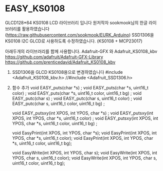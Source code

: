 # EASY_KS0108

GLCD128*64  KS0108 LCD 라이브러리 입니다
원저작자 sookmook님의 한글 라이브러리를 활용하였습니다
(https://raw.githubusercontent.com/sookmook/EURK_Arduino)
SSD1306을 KS0108 I2C GLCD로 사용하도록 수정하였습니다. 
(KS0108 + MCP23017)

아래두개의 라이브러리를 함께 사용합니다.
Adafruit-GFX 와 Adafruit_KS0108_kbv
https://github.com/adafruit/Adafruit-GFX-Library 
https://github.com/prenticedavid/Adafruit_KS0108_kbv


1. SSD1306을 GLCD KS0108용으로 변경하였습니다
   #include <Adafruit_KS0108_kbv.h>
   //#include <Adafruit_SSD1306.h>

2. 함수 추가
   void EASY_puts(char *s) ;
   void EASY_puts(char *s, uint16_t color) ;
   void EASY_puts(char *s, uint16_t color, uint16_t bg) ;
   void EASY_putc(char s) ;
   void EASY_putc(char s, uint16_t color) ;
   void EASY_putc(char s, uint16_t color, uint16_t bg) ;

   void EASY_putsxy(int XPOS, int YPOS, char *s) ;
   void EASY_putsxy(int XPOS, int YPOS, char *s, uint16_t color) ;
   void EASY_putsxy(int XPOS, int YPOS, char *s, uint16_t color, uint16_t bg) ;

   void EasyPrint(int XPOS, int YPOS, char *s);
   void EasyPrint(int XPOS, int YPOS, char *s, uint16_t color);
   void EasyPrint(int XPOS, int YPOS, char *s, uint16_t color, uint16_t bg);

   void EasyWrite(int XPOS, int YPOS, char s);
   void EasyWrite(int XPOS, int YPOS, char s, uint16_t color);
   void EasyWrite(int XPOS, int YPOS, char s, uint16_t color, uint16_t bg);
